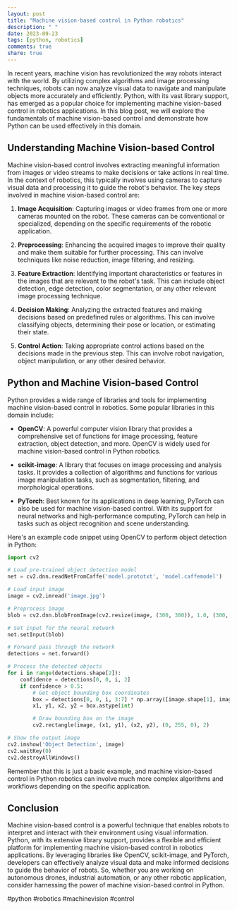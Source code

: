 ```yaml
---
layout: post
title: "Machine vision-based control in Python robotics"
description: " "
date: 2023-09-23
tags: [python, robotics]
comments: true
share: true
---
```


In recent years, machine vision has revolutionized the way robots interact with the world. By utilizing complex algorithms and image processing techniques, robots can now analyze visual data to navigate and manipulate objects more accurately and efficiently. Python, with its vast library support, has emerged as a popular choice for implementing machine vision-based control in robotics applications. In this blog post, we will explore the fundamentals of machine vision-based control and demonstrate how Python can be used effectively in this domain.

## Understanding Machine Vision-based Control

Machine vision-based control involves extracting meaningful information from images or video streams to make decisions or take actions in real time. In the context of robotics, this typically involves using cameras to capture visual data and processing it to guide the robot's behavior. The key steps involved in machine vision-based control are:

1. **Image Acquisition**: Capturing images or video frames from one or more cameras mounted on the robot. These cameras can be conventional or specialized, depending on the specific requirements of the robotic application.

2. **Preprocessing**: Enhancing the acquired images to improve their quality and make them suitable for further processing. This can involve techniques like noise reduction, image filtering, and resizing.

3. **Feature Extraction**: Identifying important characteristics or features in the images that are relevant to the robot's task. This can include object detection, edge detection, color segmentation, or any other relevant image processing technique.

4. **Decision Making**: Analyzing the extracted features and making decisions based on predefined rules or algorithms. This can involve classifying objects, determining their pose or location, or estimating their state.

5. **Control Action**: Taking appropriate control actions based on the decisions made in the previous step. This can involve robot navigation, object manipulation, or any other desired behavior.

## Python and Machine Vision-based Control

Python provides a wide range of libraries and tools for implementing machine vision-based control in robotics. Some popular libraries in this domain include:

- **OpenCV**: A powerful computer vision library that provides a comprehensive set of functions for image processing, feature extraction, object detection, and more. OpenCV is widely used for machine vision-based control in Python robotics.

- **scikit-image**: A library that focuses on image processing and analysis tasks. It provides a collection of algorithms and functions for various image manipulation tasks, such as segmentation, filtering, and morphological operations.

- **PyTorch**: Best known for its applications in deep learning, PyTorch can also be used for machine vision-based control. With its support for neural networks and high-performance computing, PyTorch can help in tasks such as object recognition and scene understanding.

Here's an example code snippet using OpenCV to perform object detection in Python:

```python
import cv2

# Load pre-trained object detection model
net = cv2.dnn.readNetFromCaffe('model.prototxt', 'model.caffemodel')

# Load input image
image = cv2.imread('image.jpg')

# Preprocess image
blob = cv2.dnn.blobFromImage(cv2.resize(image, (300, 300)), 1.0, (300, 300), (104.0, 177.0, 123.0))

# Set input for the neural network
net.setInput(blob)

# Forward pass through the network
detections = net.forward()

# Process the detected objects
for i in range(detections.shape[2]):
    confidence = detections[0, 0, i, 2]
    if confidence > 0.5:
        # Get object bounding box coordinates
        box = detections[0, 0, i, 3:7] * np.array([image.shape[1], image.shape[0], image.shape[1], image.shape[0]])
        x1, y1, x2, y2 = box.astype(int)

        # Draw bounding box on the image
        cv2.rectangle(image, (x1, y1), (x2, y2), (0, 255, 0), 2)

# Show the output image
cv2.imshow('Object Detection', image)
cv2.waitKey(0)
cv2.destroyAllWindows()
```

Remember that this is just a basic example, and machine vision-based control in Python robotics can involve much more complex algorithms and workflows depending on the specific application.

## Conclusion

Machine vision-based control is a powerful technique that enables robots to interpret and interact with their environment using visual information. Python, with its extensive library support, provides a flexible and efficient platform for implementing machine vision-based control in robotics applications. By leveraging libraries like OpenCV, scikit-image, and PyTorch, developers can effectively analyze visual data and make informed decisions to guide the behavior of robots. So, whether you are working on autonomous drones, industrial automation, or any other robotic application, consider harnessing the power of machine vision-based control in Python. 

#python #robotics #machinevision #control